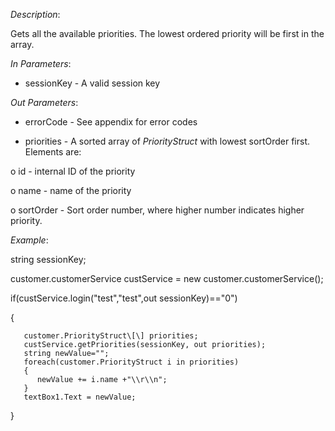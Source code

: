 <properties date="2016-06-24"
SortOrder="162"
/>

*Description*:

Gets all the available priorities. The lowest ordered priority will be first in the array.

 

*In Parameters*:

* sessionKey            - A valid session key

 

*Out Parameters*:

* errorCode  - See appendix for error codes

* priorities    - A sorted array of *PriorityStruct* with lowest sortOrder first. Elements are:

o   id         - internal ID of the priority

o   name    - name of the priority

o   sortOrder         - Sort order number, where higher number indicates higher priority.

                       

*Example*:

string sessionKey;

customer.customerService custService = new customer.customerService();

if(custService.login("test","test",out sessionKey)=="0")

{

       customer.PriorityStruct\[\] priorities;
       custService.getPriorities(sessionKey, out priorities);
       string newValue="";
       foreach(customer.PriorityStruct i in priorities)
       {
          newValue += i.name +"\\r\\n";
       }
       textBox1.Text = newValue;

}

 
